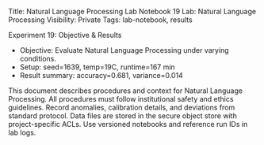 Title: Natural Language Processing Lab Notebook 19
Lab: Natural Language Processing
Visibility: Private
Tags: lab-notebook, results

Experiment 19: Objective & Results
- Objective: Evaluate Natural Language Processing under varying conditions.
- Setup: seed=1639, temp=19C, runtime=167 min
- Result summary: accuracy=0.681, variance=0.014

This document describes procedures and context for Natural Language Processing.
All procedures must follow institutional safety and ethics guidelines.
Record anomalies, calibration details, and deviations from standard protocol.
Data files are stored in the secure object store with project-specific ACLs.
Use versioned notebooks and reference run IDs in lab logs.
